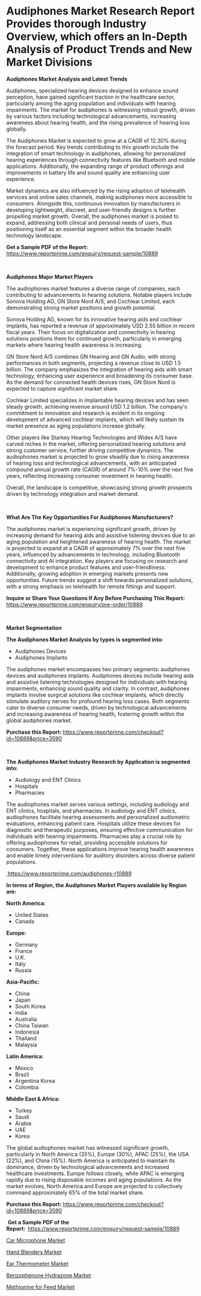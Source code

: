 <p><h1>Audiphones Market Research Report Provides thorough Industry Overview, which offers an In-Depth Analysis of Product Trends and New Market Divisions</h1></p><p><strong>Audiphones Market Analysis and Latest Trends</strong></p>
<p><p>Audiphones, specialized hearing devices designed to enhance sound perception, have gained significant traction in the healthcare sector, particularly among the aging population and individuals with hearing impairments. The market for audiphones is witnessing robust growth, driven by various factors including technological advancements, increasing awareness about hearing health, and the rising prevalence of hearing loss globally.</p><p>The Audiphones Market is expected to grow at a CAGR of 12.30% during the forecast period. Key trends contributing to this growth include the integration of smart technology in audiphones, allowing for personalized hearing experiences through connectivity features like Bluetooth and mobile applications. Additionally, the expanding range of product offerings and improvements in battery life and sound quality are enhancing user experience.</p><p>Market dynamics are also influenced by the rising adoption of telehealth services and online sales channels, making audiphones more accessible to consumers. Alongside this, continuous innovation by manufacturers in developing lightweight, discreet, and user-friendly designs is further propelling market growth. Overall, the audiphones market is poised to expand, addressing both clinical and personal needs of users, thus positioning itself as an essential segment within the broader health technology landscape.</p></p>
<p><strong>Get a Sample PDF of the Report:&nbsp;</strong> <a href="https://www.reportprime.com/enquiry/request-sample/10889">https://www.reportprime.com/enquiry/request-sample/10889</a></p>
<p>&nbsp;</p>
<p><strong>Audiphones Major Market Players</strong></p>
<p><p>The audiophones market features a diverse range of companies, each contributing to advancements in hearing solutions. Notable players include Sonova Holding AG, GN Store Nord A/S, and Cochlear Limited, each demonstrating strong market positions and growth potential.</p><p>Sonova Holding AG, known for its innovative hearing aids and cochlear implants, has reported a revenue of approximately USD 2.55 billion in recent fiscal years. Their focus on digitalization and connectivity in hearing solutions positions them for continued growth, particularly in emerging markets where hearing health awareness is increasing.</p><p>GN Store Nord A/S combines GN Hearing and GN Audio, with strong performances in both segments, projecting a revenue close to USD 1.5 billion. The company emphasizes the integration of hearing aids with smart technology, enhancing user experience and broadening its consumer base. As the demand for connected health devices rises, GN Store Nord is expected to capture significant market share.</p><p>Cochlear Limited specializes in implantable hearing devices and has seen steady growth, achieving revenue around USD 1.2 billion. The company's commitment to innovation and research is evident in its ongoing development of advanced cochlear implants, which will likely sustain its market presence as aging populations increase globally.</p><p>Other players like Starkey Hearing Technologies and Widex A/S have carved niches in the market, offering personalized hearing solutions and strong customer service, further driving competitive dynamics. The audiophones market is projected to grow steadily due to rising awareness of hearing loss and technological advancements, with an anticipated compound annual growth rate (CAGR) of around 7%-10% over the next five years, reflecting increasing consumer investment in hearing health. </p><p>Overall, the landscape is competitive, showcasing strong growth prospects driven by technology integration and market demand.</p></p>
<p>&nbsp;</p>
<p><strong>What Are The Key Opportunities For Audiphones Manufacturers?</strong></p>
<p><p>The audiphones market is experiencing significant growth, driven by increasing demand for hearing aids and assistive listening devices due to an aging population and heightened awareness of hearing health. The market is projected to expand at a CAGR of approximately 7% over the next five years, influenced by advancements in technology, including Bluetooth connectivity and AI integration. Key players are focusing on research and development to enhance product features and user-friendliness. Additionally, growing adoption in emerging markets presents new opportunities. Future trends suggest a shift towards personalized solutions, with a strong emphasis on telehealth for remote fittings and support.</p></p>
<p><strong>Inquire or Share Your Questions If Any Before Purchasing This Report:</strong> <a href="https://www.reportprime.com/enquiry/pre-order/10889">https://www.reportprime.com/enquiry/pre-order/10889</a></p>
<p>&nbsp;</p>
<p><strong>Market Segmentation</strong></p>
<p><strong>The Audiphones Market Analysis by types is segmented into:</strong></p>
<p><ul><li>Audiphones Devices</li><li>Audiphones Implants</li></ul></p>
<p><p>The audiphones market encompasses two primary segments: audiphones devices and audiphones implants. Audiphones devices include hearing aids and assistive listening technologies designed for individuals with hearing impairments, enhancing sound quality and clarity. In contrast, audiphones implants involve surgical solutions like cochlear implants, which directly stimulate auditory nerves for profound hearing loss cases. Both segments cater to diverse consumer needs, driven by technological advancements and increasing awareness of hearing health, fostering growth within the global audiphones market.</p></p>
<p><strong>Purchase this Report:&nbsp;</strong><a href="https://www.reportprime.com/checkout?id=10889&price=3590">https://www.reportprime.com/checkout?id=10889&price=3590</a></p>
<p>&nbsp;</p>
<p><strong>The Audiphones Market Industry Research by Application is segmented into:</strong></p>
<p><ul><li>Audiology and ENT Clinics</li><li>Hospitals</li><li>Pharmacies</li></ul></p>
<p><p>The audiophones market serves various settings, including audiology and ENT clinics, hospitals, and pharmacies. In audiology and ENT clinics, audiophones facilitate hearing assessments and personalized audiometric evaluations, enhancing patient care. Hospitals utilize these devices for diagnostic and therapeutic purposes, ensuring effective communication for individuals with hearing impairments. Pharmacies play a crucial role by offering audiophones for retail, providing accessible solutions for consumers. Together, these applications improve hearing health awareness and enable timely interventions for auditory disorders across diverse patient populations.</p></p>
<p><a href="https://www.reportprime.com/audiphones-r10889">&nbsp;https://www.reportprime.com/audiphones-r10889</a></p>
<p><strong>In terms of Region, the Audiphones Market Players available by Region are:</strong></p>
<p>
    <p> <strong> North America: </strong>
        <ul>
            <li>United States</li>
            <li>Canada</li>
        </ul>
        </p> 
    <p> <strong> Europe: </strong>
        <ul>
            <li>Germany</li>
            <li>France</li>
            <li>U.K.</li>
            <li>Italy</li>
            <li>Russia</li>
        </ul>
        </p> 
    <p> <strong> Asia-Pacific: </strong>
        <ul>
            <li>China</li>
            <li>Japan</li>
            <li>South Korea</li>
            <li>India</li>
            <li>Australia</li>
            <li>China Taiwan</li>
            <li>Indonesia</li>
            <li>Thailand</li>
            <li>Malaysia</li>
        </ul>
        </p> 
    <p> <strong> Latin America: </strong>
        <ul>
            <li>Mexico</li>
            <li>Brazil</li>
            <li>Argentina Korea</li>
            <li>Colombia</li>
        </ul>
        </p> 
    <p> <strong> Middle East & Africa: </strong>
        <ul>
            <li>Turkey</li>
            <li>Saudi</li>
            <li>Arabia</li>
            <li>UAE</li>
            <li>Korea</li>
        </ul>
    </p>
    </p>
<p><p>The global audiophones market has witnessed significant growth, particularly in North America (35%), Europe (30%), APAC (25%), the USA (22%), and China (15%). North America is anticipated to maintain its dominance, driven by technological advancements and increased healthcare investments. Europe follows closely, while APAC is emerging rapidly due to rising disposable incomes and aging populations. As the market evolves, North America and Europe are projected to collectively command approximately 65% of the total market share.</p></p>
<p><strong>Purchase this Report: </strong><a href="https://www.reportprime.com/checkout?id=10889&price=3590">https://www.reportprime.com/checkout?id=10889&price=3590</a></p>
<p>&nbsp;<strong>Get a Sample PDF of the Report:&nbsp;&nbsp;</strong><a href="https://www.reportprime.com/enquiry/request-sample/10889">https://www.reportprime.com/enquiry/request-sample/10889</a></p>
<p><strong></strong></p>
<p><p><a href="https://www.linkedin.com/pulse/evaluating-global-car-microphone-market-trends-growth-opportunities-66laf?trackingId=%2Ffjv8ZuFSw%2BYgEPjVc8X7A%3D%3D">Car Microphone Market</a></p><p><a href="https://issuu.com/reportprime-2/docs/hand-blenders-market-size-2030.pptx_ae88ff5e0e6900">Hand Blenders Market</a></p><p><a href="https://issuu.com/reportprime-2/docs/ear-thermometer-market-size-2030.pp_1ea2b65caedb73">Ear Thermometer Market</a></p><p><a href="https://www.linkedin.com/pulse/benzophenone-hydrazone-market-indicators-size-regional-breakdown-dj6te?trackingId=xIBgTcamRCqv%2Fe5CdQx0sg%3D%3D">Benzophenone Hydrazone Market</a></p><p><a href="https://medium.com/@welsonwiden94552/the-market-study-covers-the-methionine-for-feed-market-across-various-segments-cdbaaf1839f5">Methionine for Feed Market</a></p></p>